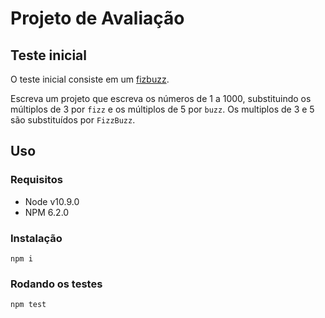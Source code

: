 # Projeto de Avaliação


## Teste inicial

O teste inicial consiste em um [fizbuzz](https://en.wikipedia.org/wiki/Fizz_buzz).

Escreva um projeto que escreva os números de 1 a 1000, substituindo os múltiplos
de 3 por `fizz` e os múltiplos de 5 por `buzz`. Os multiplos de 3 e 5 são
substituídos por `FizzBuzz`.

## Uso

### Requisitos
- Node v10.9.0
- NPM 6.2.0

### Instalação

`npm i`
### Rodando os testes

`npm test`

